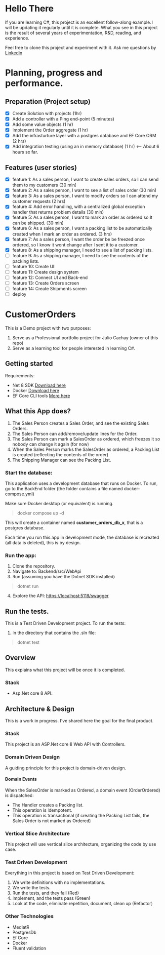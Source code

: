 # Hello There
If you are learning C#, this project is an excellent follow-along example. I will be updating it regularly until it is complete.
What you see in this project is the result of several years of experimentation, R&D, reading, and experience.

Feel free to clone this project and experiment with it. Ask me questions by [Linkedin](https://www.linkedin.com/in/julio-cachay-2a159226b/)

# Planning, progress and performance.

## Preparation (Project setup)
- [x] Create Solution with projects (1hr)
- [x] Add a controller with a Ping end-point (5 minutes)
- [x] Add some value objects (1 hr)
- [x] Implement the Order aggregate (1 hr)
- [x] Add the infrasturture layer with a postgres database and EF Core ORM (2 hrs)
- [x] Add integration testing (using an in memory database) (1 hr) <-- About 6 hours so far.

## Features (user stories)
- [x] feature 1: As a sales person, I want to create sales orders, so I can send them to my customers (30 min)
- [x] feature 2: As a sales person, I want to see a list of sales order (30 min)
- [x] feature 3: As a sales person, I want to modify orders so I can attend my customer requests (2 hrs)
- [x] feature 4: Add error handling, with a centralized global exception handler that returns problem details (30 min)
- [x] feature 5: As a sales person, I want to mark an order as ordered so It can be shipped. (30 min)
- [x] feature 6: As a sales person, I want a packing list to be automatically created when I mark an order as ordered. (3 hrs)
- [x] feature 7: As a sales person, I want the order be be freezed once ordered, so I know it wont change after I sent it to a customer.
- [x] feature 8: As a shipping manager, I need to see a list of packing lists.
- [ ] feature 9: As a shipping manager, I need to see the contents of the packing lists.
- [ ] feature 10: Create UI
- [ ] feature 11: Create design system
- [ ] feature 12: Connect UI and Back-end
- [ ] feature 13: Create Orders screen
- [ ] feature 14: Create Shipments screen
- [ ] deploy   
  
# CustomerOrders

This is a Demo project with two purposes:
1. Serve as a Professional portfolio project for Julio Cachay (owner of this repo)
2. Serve as a learning tool for people interested in learning C#.

## Getting started

Requirements:
- Net 8 SDK [Download here](https://dotnet.microsoft.com/en-us/download/dotnet/8.0)
- Docker [Download here](https://www.docker.com/products/docker-desktop/)
- EF Core CLI tools [More here](https://learn.microsoft.com/en-us/ef/core/cli/dotnet)

## What this App does?
1. The Sales Person creates a Sales Order, and see the existing Sales Orders.
3. The Sales Person can add/remove/update lines for the Order.
4. The Sales Person can mark a SalesOrder as ordered, which freezes it so nobody can change it again (for now)
5. When the Sales Person marks the SalesOrder as ordered, a Packing List is created (reflecting the contents of the order)
6. The Shipping Manager can see the Packing List.
   
### Start the database:
This application uses a development database that runs on Docker. To run, go to the
BackEnd folder (the folder contains a file named docker-compose.yml)

Make sure Docker desktop (or equivalent) is running.

> docker compose up -d

This will create a container named **customer_orders_db_x**, that is
a postgres database.

Each time you run this app in development mode, the database is recreated (all data is deleted),
this is by design.

### Run the app:
1. Clone the repository.
2. Navigate to: Backend/src/WebApi
3. Run (assuming you have the Dotnet SDK installed)

> dotnet run

4. Explore the API: [https://localhost:5118/swagger](https://localhost:5118/swagger)

## Run the tests.
This is a Test Driven Development project. To run the tests:
1. In the directory that contains the .sln file:

> dotnet test

## Overview
This explains what this project will be once it is completed.

### Stack

- Asp.Net core 8 API.

## Architecture & Design
This is a work in progress. I've shared here the goal for the final product.

### Stack
This project is an ASP.Net core 8 Web API with Controllers.

### Domain Driven Design
A guiding principle for this project is domain-driven design.
#### Domain Events
When the SalesOrder is marked as Ordered, a domain event (OrderOrdered) is dispatched:
- The Handler creates a Packing list.
- This operation is Idempotent.
- This operation is transactional (if creating the Packing List fails, the Sales Order is not marked as Ordered)

### Vertical Slice Architecture
This project will use vertical slice architecture, organizing the code by use case.

### Test Driven Development
Everything in this project is based on Test Driven Development:
1. We write definitions with no implementations.
2. We write the tests.
3. Run the tests, and they fail (Red)
4. Implement, and the tests pass (Green)
5. Look at the code, eliminate repetition, document, clean up (Refactor)

### Other Technologies
- MediatR
- PostgresDb
- Ef Core
- Docker
- Fluent validation

